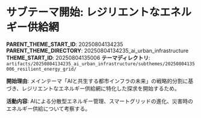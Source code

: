 # サブテーマ開始: レジリエントなエネルギー供給網

**PARENT_THEME_START_ID**: 20250804134235
**PARENT_THEME_DIRECTORY**: 20250804134235_ai_urban_infrastructure
**THEME_START_ID**: 20250804135006
**テーマディレクトリ**: `artifacts/20250804134235_ai_urban_infrastructure/subthemes/20250804135006_resilient_energy_grid/`

**開始理由**:
メインテーマ「AIと共生する都市インフラの未来」の戦略的分割に基づき、レジリエントなエネルギー供給網に特化した探求を開始するため。

**活動内容**:
AIによる分散型エネルギー管理、スマートグリッドの進化、災害時のエネルギー供給について考察する。
